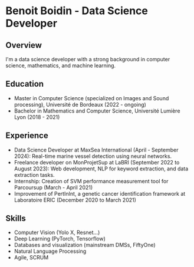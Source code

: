 # Benoit Boidin - Data Science Developer

## Overview

I'm a data science developer with a strong background in computer science, mathematics, and machine learning.

## Education

* Master in Computer Science (specialized on Images and Sound processing), Université de Bordeaux (2022 - ongoing)
* Bachelor in Mathematics and Computer Science, Université Lumière Lyon (2018 - 2021)

## Experience

* Data Science Developer at MaxSea International (April - September 2024): Real-time marine vessel detection using neural networks.
* Freelance developer on MonProjetSup at LaBRI (September 2022 to August 2023): Web development, NLP for keyword extraction, and data extraction tasks.
* Internship: Creation of SVM performance measurement tool for Parcoursup (March - April 2021)
* Improvement of PertInInt, a genetic cancer identification framework at Laboratoire ERIC (December 2020 to March 2021)

## Skills

* Computer Vision (Yolo X, Resnet...)
* Deep Learning (PyTorch, Tensorflow)
* Databases and visualization (mainstream DMSs, FiftyOne)
* Natural Language Processing
* Agile, SCRUM
